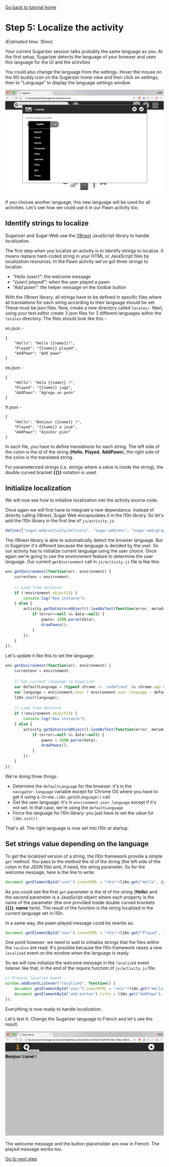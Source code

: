 [Go back to tutorial home](tutorial.md)

# Step 5: Localize the activity
*(Estimated time: 15mn)*

Your current Sugarizer session talks probably the same language as you. At the first setup, Sugarizer detects the language of your browser and uses this language for the UI and the activities

You could also change the language from the settings. Hover the mouse on the XO buddy icon on the Sugarizer home view and then click on settings, then to "Language" to display the language settings window.


![](../../images/tutorial_step5_1.png)

If you choose another language, this new language will be used for all activities. Let's see how we could use it in our Pawn activity too.


## Identify strings to localize

Sugarizer and Sugar-Web use the [i18next](https://github.com/i18next/i18next) JavaScript library to handle localization.

The first step when you localize an activity is to identify strings to localize. It means replace hard-coded string in your HTML or JavaScript files by localization resources. In the Pawn activity we've got three strings to localize:

* *"Hello {user}"*: the welcome message
* *"{user} played!"*: when the user played a pawn
* *"Add pawn"*: the helper message on the toolbar button

With the i18next library, all strings have to be defined in specific files where all translations for each string according to their language should be set. These must be json files. Now, create a  new directory called `locales/`. Next, using your text editor create 3 json files for 3 different languages within the `locales` directory. The files should look like this - 

en.json - 
```
{
	"Hello": "Hello {{name}}!",
	"Played": "{{name}} played",
	"AddPawn": "Add pawn"
}
```

es.json - 
```
{
	"Hello": "Hola {{name}} !",
	"Played": "{{name}} jugó",
	"AddPawn": "Agrega un peón"
}
```

fr.json - 
```
{
	"Hello": "Bonjour {{name}} !",
	"Played": "{{name}} a joué",
	"AddPawn": "Ajouter pion"
}
```

In each file, you have to define translations for each string. The left side of the colon is the id of the string (**Hello**, **Played**, **AddPawn**), the right side of the colon is the translated string.

For parameterized strings (i.e. strings where a value is inside the string), the double curved bracket **\{\{\}\}** notation is used.

## Initialize localization

We will now see how to initialize localization into the activity source code.

Once again we will first have to integrate a new dependance. Instead of directly calling i18next, Sugar Web encapsulates it in the l10n library. So let's add the l10n library in the first line of `js/activity.js`:
```js
define(["sugar-web/activity/activity", "sugar-web/env", "sugar-web/graphics/icon", "l10n"], function (activity, env, icon, l10n) {
```

The i18next library is able to automatically detect the browser language. But in Sugarizer it's different because the language is decided by the user. So our activity has to initialize current language using the user choice. Once again we're going to use the environment feature to determine the user language. Our current `getEnvironment` call in `js/activity.js` file is like this:
```js
env.getEnvironment(function(err, environment) {
	currentenv = environment;

	// Load from datatore
	if (!environment.objectId) {
		console.log("New instance");
	} else {
		activity.getDatastoreObject().loadAsText(function(error, metadata, data) {
			if (error==null && data!=null) {
				pawns= JSON.parse(data);
				drawPawns();
			}
		});
	}
});
```
Let's update it like this to set the language:
```js
env.getEnvironment(function(err, environment) {
	currentenv = environment;

	// Set current language to Sugarizer
	var defaultLanguage = (typeof chrome != 'undefined' && chrome.app && chrome.app.runtime) ? chrome.i18n.getUILanguage() : navigator.language;
	var language = environment.user ? environment.user.language : defaultLanguage;
	l10n.init(language);

	// Load from datatore
	if (!environment.objectId) {
		console.log("New instance");
	} else {
		activity.getDatastoreObject().loadAsText(function(error, metadata, data) {
			if (error==null && data!=null) {
				pawns = JSON.parse(data);
				drawPawns();
			}
		});
	}
});
```
We're doing three things:

* Determine the `defaultLanguage` for the browser: it's in the `navigator.language` variable except for Chrome OS where you have to get it using a `chrome.i18n.getUILanguage()` call
* Get the user language: it's in `environment.user.language` except if it's not set. In that case, we're using the `defaultLanguage`
* Force the language for l10n library: you just have to set the value for `l10n.init()`.

That's all. The right language is now set into l10n at startup.


## Set strings value depending on the language

To get the localized version of a string, the l10n framework provide a simple `get` method. You pass to the method the id of the string (the left side of the colon in the JSON file) and, if need, the string parameter. So for the welcome message, here is the line to write:
```js
document.getElementById("user").innerHTML = "<h1>"+l10n.get("Hello", {name:currentenv.user.name})+"</h1>";
```
As you could see the first `get` parameter is the id of the string (**Hello**) and the second parameter is a JavaScript object where each property is the name of the parameter (the one provided inside double curved brackets **\{\{\}\}**, **name** here). The result of the function is the string localized in the current language set in l10n.

In a same way, the pawn played message could be rewrite as: 
```js
document.getElementById("user").innerHTML = "<h1>"+l10n.get("Played", {name:currentenv.user.name})+"</h1>";
```
One point however: we need to wait to initialize strings that the files within the `locales` are read. It's possible because the l10n framework raises a new `localized` event on the window when the language is ready.

So we will now initialize the welcome message in the `localized` event listener like that, in the end of the require function of `js/activity.js` file:
```js
// Process localize event
window.addEventListener("localized", function() {
	document.getElementById("user").innerHTML = "<h1>"+l10n.get("Hello", {name:currentenv.user.name})+"</h1>";
	document.getElementById("add-button").title = l10n.get("AddPawn");
});
```
Everything is now ready to handle localization.

Let's test it. Change the Sugarizer language to French and let's see the result.


![](../../images/tutorial_step5_2.png)

The welcome message and the button placeholder are now in French. The played message works too.

[Go to next step](step6.md)
